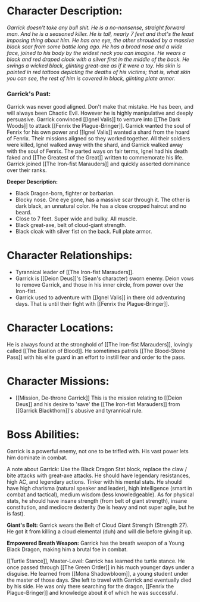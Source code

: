 # Character Description:
*Garrick doesn't take any bull shit. He is a no-nonsense, straight forward man. And he is a seasoned killer. He is tall, nearly 7 feet and that's the least imposing thing about him. He has one eye, the other shrouded by a massive black scar from some battle long ago. He has a broad nose and a wide face, joined to his body by the widest neck you can imagine. He wears a black and red draped cloak with a silver first in the middle of the back. He swings a wicked black, glinting great-axe as if it were a toy. His skin is painted in red tattoos depicting the deaths of his victims; that is, what skin you can see, the rest of him is covered in black, glinting plate armor.*
### Garrick's Past:
Garrick was never good aligned. Don't make that mistake. He has been, and will always been Chaotic Evil. However he is highly manipulative and deeply persuasive. Garrick convinced [[Ignel Valis]] to venture into [[The Dark Woods]] to attack [[Fenrix the Plague-Bringer]]. Garrick wanted the soul of Fenrix for his own power and [[Ignel Valis]] wanted a shard from the hoard of Fenrix. Their missions aligned so they worked together. All their soldiers were killed, Ignel walked away with the shard, and Garrick walked away with the soul of Fenrix. The parted ways on fair terms, Ignel had his death faked and [[The Greatest of the Great]] written to commemorate his life. Garrick joined [[The Iron-fist Marauders]] and quickly asserted dominance over their ranks. 

**Deeper Description:**
-  Black Dragon-born, fighter or barbarian.
-  Blocky nose. One eye gone, has a massive scar through it. The other is dark black, an unnatural color. He has a close cropped haircut and no beard.
-  Close to 7 feet. Super wide and bulky. All muscle.
-  Black great-axe, belt of cloud-giant strength. 
-  Black cloak with silver fist on the back. Full plate armor.
# Character Relationships:
-  Tyrannical leader of [[The Iron-fist Marauders]].
-  Garrick is [[Deion Deus]]'s (Sean's character) sworn enemy. Deion vows to remove Garrick, and those in his inner circle, from power over the Iron-fist.
- Garrick used to adventure with [[Ignel Valis]] in there old adventuring days. That is until their fight with [[Fenrix the Plague-Bringer]]. 
# Character Locations:
He is always found at the stronghold of [[The Iron-fist Marauders]], lovingly called [[The Bastion of Blood]]. He sometimes patrols [[The Blood-Stone Pass]] with his elite guard in an effort to instill fear and order to the pass. 
# Character Missions:
- [[Mission, De-throne Garrick]] This is the mission relating to [[Deion Deus]] and his desire to 'save' the [[The Iron-fist Marauders]] from [[Garrick Blackthorn]]'s abusive and tyrannical rule. 

# Boss Abilities:
Garrick is a powerful enemy, not one to be trifled with. His vast power lets him dominate in combat.

A note about Garrick: Use the Black Dragon Stat block, replace the claw / bite attacks with great-axe attacks. He should have legendary resistances, high AC, and legendary actions. Tinker with his mental stats. He should have high charisma (natural speaker and leader), high intelligence (smart in combat and tactical), medium wisdom (less knowledgeable). As for physical stats, he should have insane strength (from belt of giant strength), insane constitution, and mediocre dexterity (he is heavy and not super agile, but he is fast).

**Giant's Belt:**
Garrick wears the Belt of Cloud Giant Strength (Strength 27). He got it from killing a cloud elemental (duh) and will die before giving it up. 

**Empowered Breath Weapon:**
Garrick has the breath weapon of a Young Black Dragon, making him a brutal foe in combat. 

[[Turtle Stance]], Master-Level:
Garrick has learned the turtle stance. He once passed through [[The Green Order]] in his much younger days under a disguise. He learned from [[Mona Shadowbloom]], a young student under the master of those days. She left to travel with Garrick and eventually died by his side. He was only there searching for the dragon, [[Fenrix the Plague-Bringer]] and knowledge about it of which he was successful. 